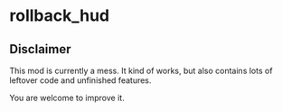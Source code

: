 # rollback_hud
 
## Disclaimer

This mod is currently a mess. It kind of works, but also contains lots of leftover code and unfinished features.

You are welcome to improve it.

